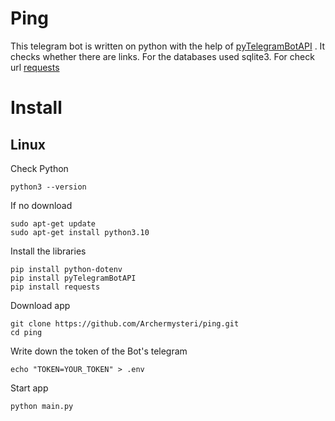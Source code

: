 # Ping
This telegram bot is written on python with the help of [pyTelegramBotAPI](https://github.com/eternnoir/pyTelegramBotAPI) . 
It checks whether there are links. For the databases used sqlite3. For check url [requests](https://github.com/psf/requests)
# Install 
## Linux
Check Python
```
python3 --version
```
If no download
```
sudo apt-get update
sudo apt-get install python3.10
```
Install the libraries
```
pip install python-dotenv
pip install pyTelegramBotAPI
pip install requests
```
Download app
```
git clone https://github.com/Archermysteri/ping.git
cd ping
```
Write down the token of the Bot's telegram
```
echo "TOKEN=YOUR_TOKEN" > .env
```
Start app
```
python main.py
```